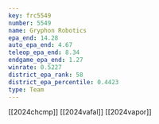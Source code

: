 ```yaml
---
key: frc5549
number: 5549
name: Gryphon Robotics
epa_end: 14.28
auto_epa_end: 4.67
teleop_epa_end: 8.34
endgame_epa_end: 1.27
winrate: 0.5227
district_epa_rank: 58
district_epa_percentile: 0.4423
type: Team
---
```

[[2024chcmp]]
[[2024vafal]]
[[2024vapor]]
